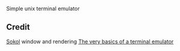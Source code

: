 Simple unix terminal emulator

## Credit
[Sokol](https://github.com/floooh/sokol) window and rendering
[The very basics of a terminal emulator](https://www.uninformativ.de/blog/postings/2018-02-24/0/POSTING-en.html)
